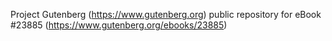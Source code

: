 Project Gutenberg (https://www.gutenberg.org) public repository for eBook #23885 (https://www.gutenberg.org/ebooks/23885)
